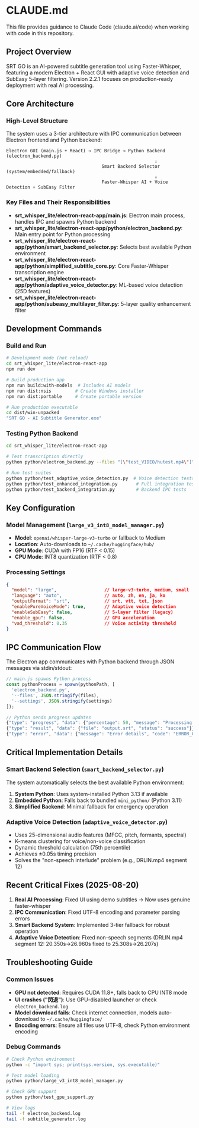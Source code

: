 # CLAUDE.md

This file provides guidance to Claude Code (claude.ai/code) when working with code in this repository.

## Project Overview

SRT GO is an AI-powered subtitle generation tool using Faster-Whisper, featuring a modern Electron + React GUI with adaptive voice detection and SubEasy 5-layer filtering. Version 2.2.1 focuses on production-ready deployment with real AI processing.

## Core Architecture

### High-Level Structure
The system uses a 3-tier architecture with IPC communication between Electron frontend and Python backend:

```
Electron GUI (main.js + React) → IPC Bridge → Python Backend (electron_backend.py)
                                                        ↓
                                    Smart Backend Selector (system/embedded/fallback)
                                                        ↓
                                    Faster-Whisper AI + Voice Detection + SubEasy Filter
```

### Key Files and Their Responsibilities
- **srt_whisper_lite/electron-react-app/main.js**: Electron main process, handles IPC and spawns Python backend
- **srt_whisper_lite/electron-react-app/python/electron_backend.py**: Main entry point for Python processing
- **srt_whisper_lite/electron-react-app/python/smart_backend_selector.py**: Selects best available Python environment
- **srt_whisper_lite/electron-react-app/python/simplified_subtitle_core.py**: Core Faster-Whisper transcription engine
- **srt_whisper_lite/electron-react-app/python/adaptive_voice_detector.py**: ML-based voice detection (25D features)
- **srt_whisper_lite/electron-react-app/python/subeasy_multilayer_filter.py**: 5-layer quality enhancement filter

## Development Commands

### Build and Run
```bash
# Development mode (hot reload)
cd srt_whisper_lite/electron-react-app
npm run dev

# Build production app
npm run build:with-models  # Includes AI models
npm run dist:nsis         # Create Windows installer
npm run dist:portable     # Create portable version

# Run production executable
cd dist/win-unpacked
"SRT GO - AI Subtitle Generator.exe"
```

### Testing Python Backend
```bash
cd srt_whisper_lite/electron-react-app

# Test transcription directly
python python/electron_backend.py --files "[\"test_VIDEO/hutest.mp4\"]" --settings "{\"model\":\"large\",\"language\":\"auto\",\"enablePureVoiceMode\":true}" --corrections "[]"

# Run test suites
python python/test_adaptive_voice_detection.py  # Voice detection tests
python python/test_enhanced_integration.py       # Full integration test
python python/test_backend_integration.py        # Backend IPC tests
```

## Key Configuration

### Model Management (`large_v3_int8_model_manager.py`)
- **Model**: `openai/whisper-large-v3-turbo` or fallback to Medium
- **Location**: Auto-downloads to `~/.cache/huggingface/hub/`
- **GPU Mode**: CUDA with FP16 (RTF < 0.15)
- **CPU Mode**: INT8 quantization (RTF < 0.8)

### Processing Settings
```json
{
  "model": "large",                  // large-v3-turbo, medium, small
  "language": "auto",                // auto, zh, en, ja, ko
  "outputFormat": "srt",             // srt, vtt, txt, json
  "enablePureVoiceMode": true,       // Adaptive voice detection
  "enableSubEasy": false,            // 5-layer filter (legacy)
  "enable_gpu": false,               // GPU acceleration
  "vad_threshold": 0.35              // Voice activity threshold
}
```

## IPC Communication Flow

The Electron app communicates with Python backend through JSON messages via stdin/stdout:

```javascript
// main.js spawns Python process
const pythonProcess = spawn(pythonPath, [
  'electron_backend.py',
  '--files', JSON.stringify(files),
  '--settings', JSON.stringify(settings)
]);

// Python sends progress updates
{"type": "progress", "data": {"percentage": 50, "message": "Processing..."}}
{"type": "result", "data": {"file": "output.srt", "status": "success"}}
{"type": "error", "data": {"message": "Error details", "code": "ERROR_CODE"}}
```

## Critical Implementation Details

### Smart Backend Selection (`smart_backend_selector.py`)
The system automatically selects the best available Python environment:
1. **System Python**: Uses system-installed Python 3.13 if available
2. **Embedded Python**: Falls back to bundled `mini_python/` (Python 3.11)
3. **Simplified Backend**: Minimal fallback for emergency operation

### Adaptive Voice Detection (`adaptive_voice_detector.py`)
- Uses 25-dimensional audio features (MFCC, pitch, formants, spectral)
- K-means clustering for voice/non-voice classification
- Dynamic threshold calculation (75th percentile)
- Achieves ±0.05s timing precision
- Solves the "non-speech interlude" problem (e.g., DRLIN.mp4 segment 12)

## Recent Critical Fixes (2025-08-20)

1. **Real AI Processing**: Fixed UI using demo subtitles → Now uses genuine faster-whisper
2. **IPC Communication**: Fixed UTF-8 encoding and parameter parsing errors
3. **Smart Backend System**: Implemented 3-tier fallback for robust operation
4. **Adaptive Voice Detection**: Fixed non-speech segments (DRLIN.mp4 segment 12: 20.350s→26.960s fixed to 25.308s→26.207s)

## Troubleshooting Guide

### Common Issues
- **GPU not detected**: Requires CUDA 11.8+, falls back to CPU INT8 mode
- **UI crashes ("閃退")**: Use GPU-disabled launcher or check `electron_backend.log`
- **Model download fails**: Check internet connection, models auto-download to `~/.cache/huggingface/`
- **Encoding errors**: Ensure all files use UTF-8, check Python environment encoding

### Debug Commands
```bash
# Check Python environment
python -c "import sys; print(sys.version, sys.executable)"

# Test model loading
python python/large_v3_int8_model_manager.py

# Check GPU support
python python/test_gpu_support.py

# View logs
tail -f electron_backend.log
tail -f subtitle_generator.log
```